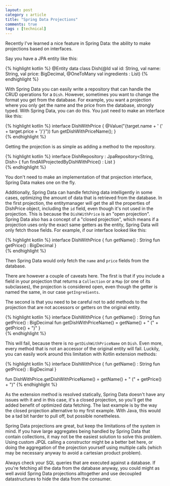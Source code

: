 ```yaml
---
layout: post
category : article
title: "Spring Data Projections"
comments: true
tags : [technical]
---
```


Recently I've learned a nice feature in Spring Data: the ability to make projections based on interfaces.

Say you have a JPA entity like this:

{% highlight kotlin %}
@Entity data class Dish(@Id val id: String, val name: String, val price: BigDecimal, @OneToMany val ingredients : List<Ingredient>)
{% endhighlight %}

With Spring Data you can easily write a repository that can handle the CRUD operations for a `Dish`. However, sometimes you want to change
the format you get from the database. For example, you want a projection where you only get the name and the price from the database, strongly typed.
With Spring Data, you can do this. You just need to make an interface like this:

 {% highlight kotlin %}
interface DishWithPrice {
    @Value("{target.name + ' (' + target.price + ')'}"))
    fun getDishWithPriceName();
}    
{% endhighlight %}

Getting the projection is as simple as adding a method to the repository.

 {% highlight kotlin %}
interface DishRepository : JpaRepository<String, Dish> {
    fun findAllProjectedByDishWithPrice() : List<DishWithPrice>
}    
{% endhighlight %}

You don't need to make an implementation of that projection interface, Spring Data makes one on the fly. 

Additionally, Spring Data can handle fetching data intelligently in some cases, optimizing the amount of data that is retrieved from the database. In the first projection, the entitymanager will get the all the properties of DishPrice object, including the `id` field, even though it's not used in the projection. This is because the `DishWithPrice` is an "open projection". Spring Data also has a concept of a "closed projection", which means if a projection uses only the exact same getters as the entity, Spring Data will only fetch those fields. For example, if our interface looked like this:

 {% highlight kotlin %}
interface DishWithPrice {
    fun getName() : String
    fun getPrice() : BigDecimal
}    
{% endhighlight %}

Then Spring Data would only fetch the `name` and `price` fields from the database.

There are however a couple of caveats here. The first is that if you include a field in your projection that returns a `Collection` or a `Map` (or one of its subclasses), the projection is considered open, even though the getter is named the same, in our case `getIngredients`. 

The second is that you need to be careful not to add methods to the projection that are not accessors or getters on the original entity. 

{% highlight kotlin %}
interface DishWithPrice {
    fun getName() : String
    fun getPrice() : BigDecimal
    fun getDishWithPriceName() = getName() + " (" + getPrice() + ")"
}    
{% endhighlight %}

This will fail, because there is no `getDishWithPriceName` on `Dish`. Even more, every method that is not an accessor of the original entity will fail. Luckily, you can easily work around this limitation with Kotlin extension methods:

{% highlight kotlin %}
interface DishWithPrice {
    fun getName() : String
    fun getPrice() : BigDecimal
}    

fun DishWithPrice.getDishWithPriceName() = getName() + " (" + getPrice() + ")"
{% endhighlight %}

As the extension method is resolved statically, Spring Data doesn't have any issues with it and in this case, it's a closed projection, so you'll get the added benefit of optimized data fetching. The last example is by the way the closed projection alternative to my first example. With Java, this would be a tad bit harder to pull off, but possible nonetheless.

Spring Data projections are great, but keep the limitations of the system in mind. If you have large aggregates being handled by Spring Data that contain collections, it may not be the easiest solution to solve this problem. Using custom JPQL calling a constructor might be a better bet here, or doing the aggregation of the projection yourself using multiple calls (which may be necessary anyway to avoid a cartesian product problem).

Always check your SQL queries that are executed against a database. If you're fetching all the data from the database anyway, you could might as well avoid Spring Data projections alltogether and use decoupled datastructures to hide the data from the consumer.


